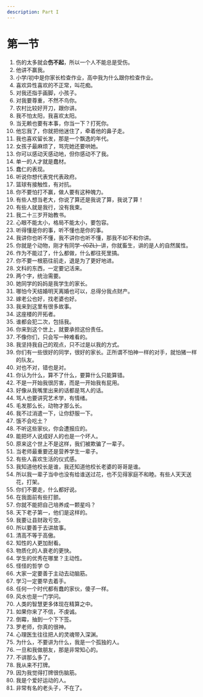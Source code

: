 ```yaml
---
description: Part I
---
```


# 第一节

1. 伤的太多就会**伤不起**，所以一个人不能总是受伤。
2. 他讲不赢我。
3. 小学/初中是你家长检查作业，高中我为什么跟你检查作业。
4. 喜欢异性喜欢的不正常，叫花痴。
5. 对我还指手画脚，小孩子。
6. 对我要尊重，不然不鸟你。
7. 农村比较好开刀，跟你讲。
8. 我不怕太阳，我喜欢太阳。
9. 当无赖也要有本事，你当一下？打死你。
10. 他忘我了，你就把他迷住了，牵着他的鼻子走。
11. 我也喜欢留长发，那是一个飘逸的年代。
12. 女孩子最麻烦了，骂完她还要哄她。
13. 你可以感动天感动地，但你感动不了我。
14. 单一的人才就是蠢材。
15. 蠢仁的表现。
16. 听说你想代表党代表政府。
17. 篮球有接触性，有对抗。
18. 你不要怕打不赢，做人要有这种魄力。
19. 有些人想当老大，你说了算还是我说了算，我说了算！
20. 有些人就是我行，没有我束。
21. 我二十三岁开始教书。
22. 心眼不能太小，格局不能太小，要包容。
23. 听得懂是你的事，听不懂也是你的事。
24. 我讲你也听不懂，我不讲你也听不懂，那我不如不和你讲。
25. 你就是个动物，刚才有同学~~（GZL）~~讲，你就畜生，讲的是人的自然属性。
26. 作为不能过了，什么都做，什么都往死里搞。
27. 你不要一根筋往前走，退是为了更好地进。
28. 文科的东西，一定要记活来。
29. 两个字，统治需要。
30. 她同学的妈妈是我学生的家长。
31. 哪怕今天结婚明天离婚也可以，总得分我点财产。
32. 嫁老公也好，找老婆也好。
33. 我来到这里有很多故事。
34. 这座楼的开拓者。
35. 谁都会犯二次，包括我。
36. 你来到这个世上，就要承担这份责任。
37. 不像你们，只会写一种难看的。
38. 我坚持我自己的观点，只不过是以我的方式。
39. 你们有一些很好的同学，很好的家长。正所谓不怕神一样的对手，就怕猪一样的队友。
40. 对也不对，错也是对。
41. 你认为什么，算不了什么，要算什么只能算错。
42. 不是一开始我很厉害，而是一开始我有屁用。
43. 好像从我嘴里出来的话都是骂人的话。
44. 骂人也要讲究艺术学，有情绪。
45. 毛发那么长，动物才那么长。
46. 我不过消遣一下，让你舒服一下。
47. 饿不会吃土？
48. 不听这些家伙，你会遭报应的。
49. 能把坏人说成好人的也是一个坏人。
50. 原来这个世上不是这样，我们被欺骗了一辈子。
51. 当老师最重要还是营养学生一辈子。
52. 有些人喜欢生活的仪式感。
53. 我知道他校长是谁，我还知道他校长老婆的哥哥是谁。
54. 所以我一辈子当中也没有给谁送过花，也不见得家庭不和睦。有些人天天送花，打架。
55. 你们不要走，什么都好说。
56. 在我面前有些打颤。
57. 你就不能把自己培养成一颗星吗？
58. 天下老子第一，他们是这样的。
59. 我要让县财政亏空。
60. 所以要善于去讲故事。
61. 清高不等于高傲。
62. 知性的人更加耐看。
63. 物质化的人衰老的更快。
64. 学生的优秀在哪里？主动性。
65. 怪怪的哲学 😊 
66. 大家一定要善于主动去动脑筋。
67. 学习一定要早去着手。
68. 任何一个时代都有蠢的家伙，傻子一样。
69. 风水也是一门学问。
70. 人类的智慧更多体现在精算之中。
71. 如果你来了不信，不虔诚。
72. 倒霉，抽到一个下下签。
73. 罗老师，你真的很神。
74. 心理医生往往把人的灵魂带入深渊。
75. 为什么，不要讲为什么，我是一个孤独的人。
76. 一旦和我做朋友，那是非常知心的。
77. 不讲那么多了。
78. 我从来不打牌。
79. 因为我觉得打牌很伤脑筋。
80. 我是个爱好运动的人。
81. 非常有名的老头子，不在了。

